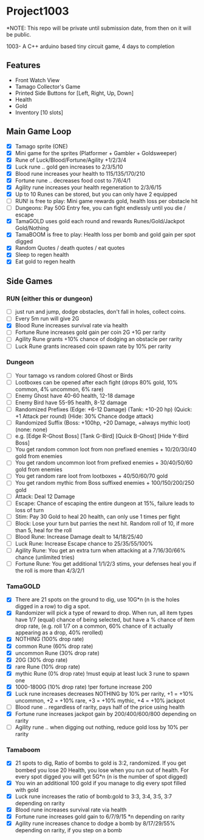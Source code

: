 # Project1003

*NOTE: This repo will be private until submission date, from then on it will be public.

1003- A C++ arduino based tiny circuit game, 4 days to completion

## Features
- Front Watch View
- Tamago Collector's Game
- Printed Side Buttons for [Left, Right, Up, Down]
- Health
- Gold
- Inventory [10 slots]

## Main Game Loop
- [X] Tamago sprite (ONE)
- [X] Mini game for the sprites (Platformer + Gambler + Goldsweeper)
- [X] Rune of Luck/Blood/Fortune/Agility +1/2/3/4
- [X] Luck rune .. gold gen increases to 2/3/5/10
- [X] Blood rune increases your health to 115/135/170/210
- [X] Fortune rune .. decreases food cost to 7/6/4/1
- [X] Agility rune increases your health regeneration to 2/3/6/15
- [X] Up to 10 Runes can be stored, but you can only have 2 equipped
- [ ] RUN! is free to play: Mini game rewards gold, health loss per obstacle hit
- [ ] Dungeons: Pay 50G Entry fee, you can fight endlessly until you die / escape
- [X] TamaGOLD uses gold each round and rewards Runes/Gold/Jackpot Gold/Nothing
- [X] TamaBOOM is free to play: Health loss per bomb and gold gain per spot digged
- [X] Random Quotes / death quotes / eat quotes
- [X] Sleep to regen health
- [X] Eat gold to regen health

## Side Games

### RUN (either this or dungeon)
  - [ ] just run and jump, dodge obstacles, don't fall in holes, collect coins. 
  - [ ] Every 5m run will give 2G
  - [X] Blood Rune increases survival rate via health
  - [ ] Fortune Rune increases gold gain per coin 2G +1G per rarity
  - [ ] Agility Rune grants +10% chance of dodging an obstacle per rarity
  - [ ] Luck Rune grants increased coin spawn rate by 10% per rarity
  
### Dungeon
  - [ ] Your tamago vs random colored Ghost or Birds
  - [ ] Lootboxes can be opened after each fight (drops 80% gold, 10% common, 4% uncommon, 6% rare)
  - [ ] Enemy Ghost have 40-60 health, 12-18 damage
  - [ ] Enemy Bird have 55-95 health, 8-12 damage
  - [ ] Randomized Prefixes (Edge: +6-12 Damage) (Tank: +10-20 hp) (Quick: +1 Attack per round) (Hide: 30% Chance dodge attack) 
  - [ ] Randomized Suffix (Boss: +100hp, +20 Damage, +always mythic loot) (none: none)
  - [ ] e.g. [Edge R-Ghost Boss] [Tank G-Bird] [Quick B-Ghost] [Hide Y-Bird Boss]
  - [ ] You get random common loot from non prefixed enemies + 10/20/30/40 gold from enemies
  - [ ] You get random uncommon loot from prefixed enemies + 30/40/50/60 gold from enemies
  - [ ] You get random rare loot from lootboxes + 40/50/60/70 gold
  - [ ] You get random mythic from Boss suffixed enemies + 100/150/200/250 gold
  - [ ] Attack: Deal 12 Damage
  - [ ] Escape: Chance of escaping the entire dungeon at 15%, failure leads to loss of turn
  - [ ] Stim: Pay 30 Gold to heal 20 health, can only use 1 times per fight
  - [ ] Block: Lose your turn but parries the next hit. Random roll of 10, if more than 5, heal for the roll
  - [ ] Blood Rune: Increase Damage dealt to 14/18/25/40
  - [ ] Luck Rune: Increase Escape chance to 25/35/55/100%
  - [ ] Agility Rune: You get an extra turn when attacking at a 7/16/30/66% chance (unlimited tries)
  - [ ] Fortune Rune: You get additional 1/1/2/3 stims, your defenses heal you if the roll is more than 4/3/2/1 

### TamaGOLD
  - [X] There are 21 spots on the ground to dig, use 10G*n (n is the holes digged in a row) to dig a spot.
  - [X] Randomizer will pick a type of reward to drop. When run, all item types have 1/7 (equal) chance of being selected, but have a % chance of item drop rate, (e.g. roll 1/7 on a common, 60% chance of it actually appearing as a drop, 40% rerolled)
  - [X] NOTHING (100% drop rate)
  - [X] common Rune (60% drop rate)
  - [X] uncommon Rune (30% drop rate) 
  - [X] 20G (30% drop rate)
  - [X] rare Rune (10% drop rate)
  - [X] mythic Rune (0% drop rate) !must equip at least luck 3 rune to spawn one
  - [X] 1000-1800G (10% drop rate) !per fortune increase 200
  - [X] Luck rune increases decreases NOTHING by 10% per rarity, +1 = +10% uncommon, +2 = +10% rare, +3 = +10% mythic, +4 = +10% jackpot
  - [ ] Blood rune .. regardless of rarity, pays half of the price using health
  - [X] Fortune rune increases jackpot gain by 200/400/600/800 depending on rarity
  - [ ] Agility rune .. when digging out nothing, reduce gold loss by 10% per rarity
  
### Tamaboom
- [X] 21 spots to dig, Ratio of bombs to gold is 3:2, randomized. If you get bombed you lose 20 Health, you lose when you run out of health. For every spot digged you will get 5G*n (n is the number of spot digged)
- [X] You win an additional 100 gold if you manage to dig every spot filled with gold
- [X] Luck rune increases the ratio of bomb:gold to 3:3, 3:4, 3:5, 3:7 depending on rarity
- [X] Blood rune increases survival rate via health
- [X] Fortune rune increases gold gain to 6/7/9/15 *n depending on rarity
- [X] Agility rune increases chance to dodge a bomb by 8/17/29/55% depending on rarity, if you step on a bomb
